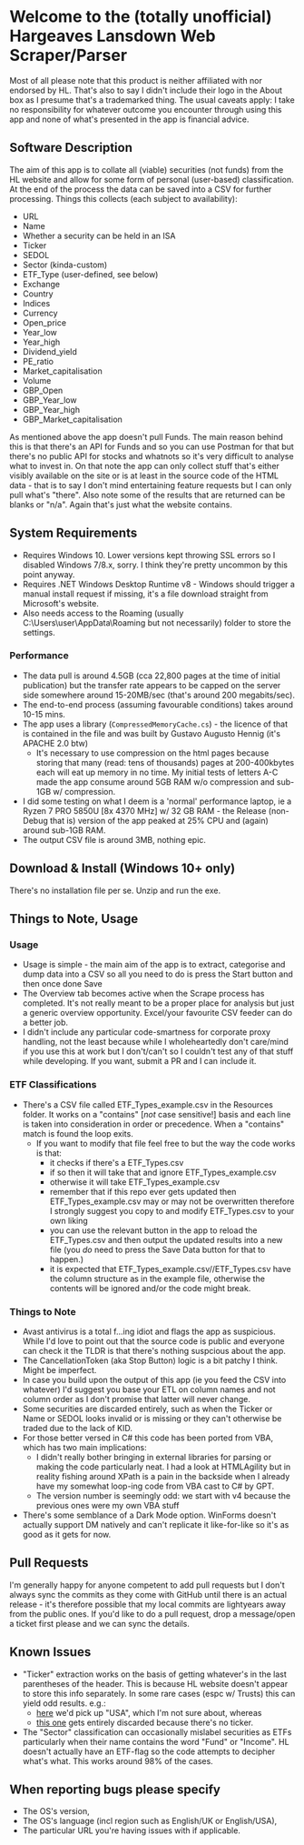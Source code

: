﻿# Welcome to the (totally unofficial) Hargeaves Lansdown Web Scraper/Parser

Most of all please note that this product is neither affiliated with nor endorsed by HL. That's also to say I didn't include their logo in the About box as I presume that's a trademarked thing. 
The usual caveats apply: I take no responsibility for whatever outcome you encounter through using this app and none of what's presented in the app is financial advice.

## Software Description

The aim of this app is to collate all (viable) securities (not funds) from the HL website and allow for some form of personal (user-based) classification. At the end of the process the data can be saved into a CSV for further processing.
Things this collects (each subject to availability):
- URL 
- Name 
- Whether a security can be held in an ISA 
- Ticker 
- SEDOL
- Sector (kinda-custom)
- ETF_Type (user-defined, see below)
- Exchange 
- Country 
- Indices 
- Currency 
- Open_price 
- Year_low 
- Year_high 
- Dividend_yield 
- PE_ratio 
- Market_capitalisation 
- Volume 
- GBP_Open 
- GBP_Year_low 
- GBP_Year_high 
- GBP_Market_capitalisation 

As mentioned above the app doesn't pull Funds. The main reason behind this is that there's an API for Funds and so you can use Postman for that but there's no public API for stocks and whatnots so it's very difficult to analyse what to invest in.
On that note the app can only collect stuff that's either visibly available on the site or is at least in the source code of the HTML data - that is to say I don't mind entertaining feature requests but I can only pull what's "there". Also note some of the results that are returned can be blanks or "n/a". Again that's just what the website contains.

## System Requirements

- Requires Windows 10. Lower versions kept throwing SSL errors so I disabled Windows 7/8.x, sorry. I think they're pretty uncommon by this point anyway.
- Requires .NET Windows Desktop Runtime v8 - Windows should trigger a manual install request if missing, it's a file download straight from Microsoft's website.
- Also needs access to the Roaming (usually C:\Users\user\AppData\Roaming but not necessarily) folder to store the settings.

### Performance

- The data pull is around 4.5GB (cca 22,800 pages at the time of initial publication) but the transfer rate appears to be capped on the server side somewhere around 15-20MB/sec (that's around 200 megabits/sec).
- The end-to-end process (assuming favourable conditions) takes around 10-15 mins.
- The app uses a library (`CompressedMemoryCache.cs`) - the licence of that is contained in the file and was built by Gustavo Augusto Hennig (it's APACHE 2.0 btw)
    - It's necessary to use compression on the html pages because storing that many (read: tens of thousands) pages at 200-400kbytes each will eat up memory in no time. My initial tests of letters A-C made the app consume around 5GB RAM w/o compression and sub-1GB w/ compression.
- I did some testing on what I deem is a 'normal' performance laptop, ie a Ryzen 7 PRO 5850U [8x 4370 MHz] w/ 32 GB RAM - the Release (non-Debug that is) version of the app peaked at 25% CPU and (again) around sub-1GB RAM.
- The output CSV file is around 3MB, nothing epic.

## Download & Install (Windows 10+ only)

There's no installation file per se. Unzip and run the exe.

## Things to Note, Usage

### Usage

- Usage is simple - the main aim of the app is to extract, categorise and dump data into a CSV so all you need to do is press the Start button and then once done Save
- The Overview tab becomes active when the Scrape process has completed. It's not really meant to be a proper place for analysis but just a generic overview opportunity. Excel/your favourite CSV feeder can do a better job.
- I didn't include any particular code-smartness for corporate proxy handling, not the least because while I wholeheartedly don't care/mind if you use this at work but I don't/can't so I couldn't test any of that stuff while developing. If you want, submit a PR and I can include it.

### ETF Classifications

- There's a CSV file called ETF_Types_example.csv in the Resources folder. It works on a "contains" [_not_ case sensitive!] basis and each line is taken into consideration in order or precedence. When a "contains" match is found the loop exits. 
  - If you want to modify that file feel free to but the way the code works is that:
    - it checks if there's a ETF_Types.csv
    - if so then it will take that and ignore ETF_Types_example.csv
    - otherwise it will take ETF_Types_example.csv
    - remember that if this repo ever gets updated then ETF_Types_example.csv may or may not be overwritten therefore I strongly suggest you copy to and modify ETF_Types.csv to your own liking
    - you can use the relevant button in the app to reload the ETF_Types.csv and then output the updated results into a new file (you _do_ need to press the Save Data button for that to happen.)
    - it is expected that ETF_Types_example.csv//ETF_Types.csv have the column structure as in the example file, otherwise the contents will be ignored and/or the code might break.

### Things to Note

- Avast antivirus is a total f...ing idiot and flags the app as suspicious. While I'd love to point out that the source code is public and everyone can check it the TLDR is that there's nothing suspcious about the app.
- The CancellationToken (aka Stop Button) logic is a bit patchy I think. Might be imperfect.
- In case you build upon the output of this app (ie you feed the CSV into whatever) I'd suggest you base your ETL on column names and not column order as I don't promise that latter will never change.
- Some securities are discarded entirely, such as when the Ticker or Name or SEDOL looks invalid or is missing or they can't otherwise be traded due to the lack of KID.
- For those better versed in C# this code has been ported from VBA, which has two main implications:
    - I didn't really bother bringing in external libraries for parsing or making the code particularly neat. I had a look at HTMLAgility but in reality fishing around XPath is a pain in the backside when I already have my somewhat loop-ing code from VBA cast to C# by GPT.
    - The version number is seemingly odd: we start with v4 because the previous ones were my own VBA stuff
- There's some semblance of a Dark Mode option. WinForms doesn't actually support DM natively and can't replicate it like-for-like so it's as good as it gets for now.

## Pull Requests

I'm generally happy for anyone competent to add pull requests but I don't always sync the commits as they come with GitHub until there is an actual release - it's therefore possible that my local commits are lightyears away from the public ones. If you'd like to do a pull request, drop a message/open a ticket first please and we can sync the details.

## Known Issues

- "Ticker" extraction works on the basis of getting whatever's in the last parentheses of the header. This is because HL website doesn't appear to store this info separately. In some rare cases (espc w/ Trusts) this can yield odd results. e.g.: 
    - [here](https://www.hl.co.uk/shares/shares-search-results/b/baillie-gifford-us-growth-trust-ord) we'd pick up "USA", which I'm not sure about, whereas
    - [this one](https://www.hl.co.uk/shares/shares-search-results/a/argentina-1-bds-090729-usd1) gets entirely discarded because there's no ticker.
- The "Sector" classification can occasionally mislabel securities as ETFs particularly when their name contains the word "Fund" or "Income". HL doesn't actually have an ETF-flag so the code attempts to decipher what's what. This works around 98% of the cases.

## When reporting bugs please specify
- The OS's version,
- The OS's language (incl region such as English/UK or English/USA),
- The particular URL you're having issues with if applicable.